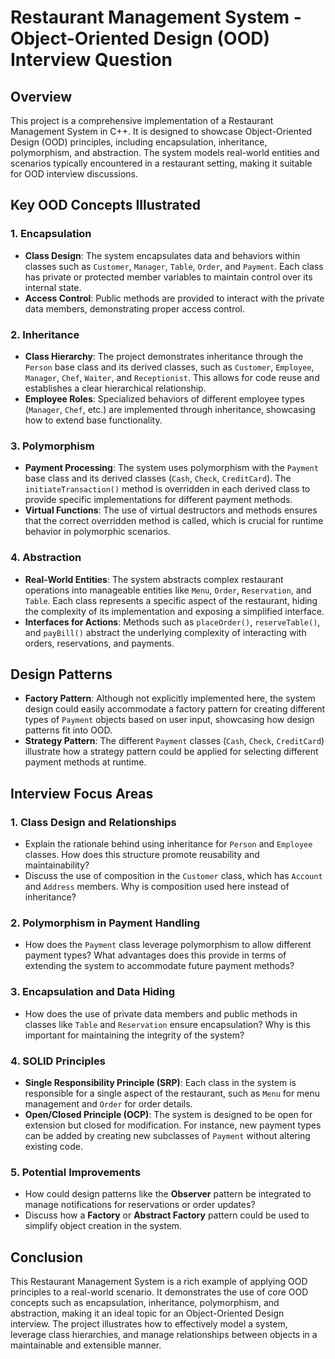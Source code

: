 # Restaurant Management System - Object-Oriented Design (OOD) Interview Question

## Overview
This project is a comprehensive implementation of a Restaurant Management System in C++. It is designed to showcase Object-Oriented Design (OOD) principles, including encapsulation, inheritance, polymorphism, and abstraction. The system models real-world entities and scenarios typically encountered in a restaurant setting, making it suitable for OOD interview discussions.

## Key OOD Concepts Illustrated

### 1. **Encapsulation**
- **Class Design**: The system encapsulates data and behaviors within classes such as `Customer`, `Manager`, `Table`, `Order`, and `Payment`. Each class has private or protected member variables to maintain control over its internal state.
- **Access Control**: Public methods are provided to interact with the private data members, demonstrating proper access control.

### 2. **Inheritance**
- **Class Hierarchy**: The project demonstrates inheritance through the `Person` base class and its derived classes, such as `Customer`, `Employee`, `Manager`, `Chef`, `Waiter`, and `Receptionist`. This allows for code reuse and establishes a clear hierarchical relationship.
- **Employee Roles**: Specialized behaviors of different employee types (`Manager`, `Chef`, etc.) are implemented through inheritance, showcasing how to extend base functionality.

### 3. **Polymorphism**
- **Payment Processing**: The system uses polymorphism with the `Payment` base class and its derived classes (`Cash`, `Check`, `CreditCard`). The `initiateTransaction()` method is overridden in each derived class to provide specific implementations for different payment methods.
- **Virtual Functions**: The use of virtual destructors and methods ensures that the correct overridden method is called, which is crucial for runtime behavior in polymorphic scenarios.

### 4. **Abstraction**
- **Real-World Entities**: The system abstracts complex restaurant operations into manageable entities like `Menu`, `Order`, `Reservation`, and `Table`. Each class represents a specific aspect of the restaurant, hiding the complexity of its implementation and exposing a simplified interface.
- **Interfaces for Actions**: Methods such as `placeOrder()`, `reserveTable()`, and `payBill()` abstract the underlying complexity of interacting with orders, reservations, and payments.

## Design Patterns
- **Factory Pattern**: Although not explicitly implemented here, the system design could easily accommodate a factory pattern for creating different types of `Payment` objects based on user input, showcasing how design patterns fit into OOD.
- **Strategy Pattern**: The different `Payment` classes (`Cash`, `Check`, `CreditCard`) illustrate how a strategy pattern could be applied for selecting different payment methods at runtime.

## Interview Focus Areas

### 1. **Class Design and Relationships**
- Explain the rationale behind using inheritance for `Person` and `Employee` classes. How does this structure promote reusability and maintainability?
- Discuss the use of composition in the `Customer` class, which has `Account` and `Address` members. Why is composition used here instead of inheritance?

### 2. **Polymorphism in Payment Handling**
- How does the `Payment` class leverage polymorphism to allow different payment types? What advantages does this provide in terms of extending the system to accommodate future payment methods?

### 3. **Encapsulation and Data Hiding**
- How does the use of private data members and public methods in classes like `Table` and `Reservation` ensure encapsulation? Why is this important for maintaining the integrity of the system?

### 4. **SOLID Principles**
- **Single Responsibility Principle (SRP)**: Each class in the system is responsible for a single aspect of the restaurant, such as `Menu` for menu management and `Order` for order details.
- **Open/Closed Principle (OCP)**: The system is designed to be open for extension but closed for modification. For instance, new payment types can be added by creating new subclasses of `Payment` without altering existing code.

### 5. **Potential Improvements**
- How could design patterns like the **Observer** pattern be integrated to manage notifications for reservations or order updates?
- Discuss how a **Factory** or **Abstract Factory** pattern could be used to simplify object creation in the system.

## Conclusion
This Restaurant Management System is a rich example of applying OOD principles to a real-world scenario. It demonstrates the use of core OOD concepts such as encapsulation, inheritance, polymorphism, and abstraction, making it an ideal topic for an Object-Oriented Design interview. The project illustrates how to effectively model a system, leverage class hierarchies, and manage relationships between objects in a maintainable and extensible manner.
